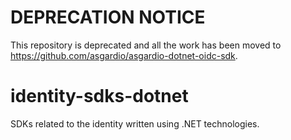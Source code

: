 # DEPRECATION NOTICE
This repository is deprecated and all the work has been moved to https://github.com/asgardio/asgardio-dotnet-oidc-sdk.

# identity-sdks-dotnet
SDKs related to the identity written using .NET technologies.
